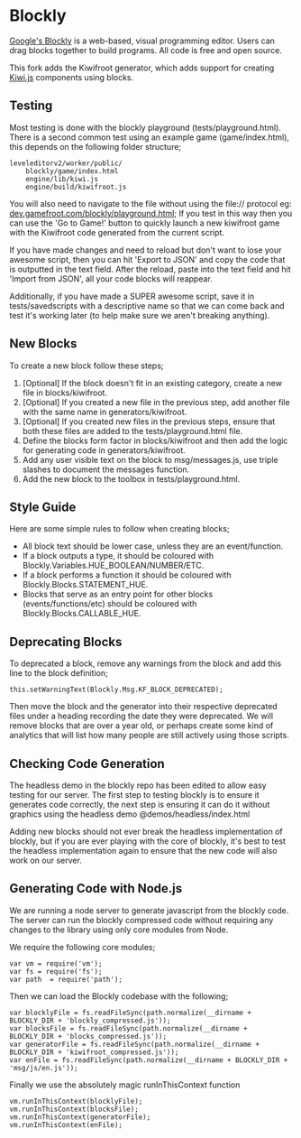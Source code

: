# Blockly

[Google's Blockly](https://developers.google.com/blockly/) is a web-based, 
visual programming editor.  Users can drag blocks together to build 
programs. All code is free and open source.

This fork adds the Kiwifroot generator, which adds support for creating 
[Kiwi.js](http://www.kiwijs.org/) components using blocks.

## Testing

Most testing is done with the blockly playground (tests/playground.html). There is a second
common test using an example game (game/index.html), this depends on the following folder structure;

    leveleditorv2/worker/public/
        blockly/game/index.html
        engine/lib/kiwi.js
        engine/build/kiwifroot.js

You will also need to navigate to the file without using the file:// protocol eg: 
[dev.gamefroot.com/blockly/playground.html](http://dev.gamefroot.com:8081/blockly/playground.html); If 
you test in this way then you can use the 'Go to Game!' button to quickly launch a new kiwifroot game
with the Kiwifroot code generated from the current script.

If you have made changes and need to reload but don't want to lose your awesome script, then
you can hit 'Export to JSON' and copy the code that is outputted in the text field. After the
reload, paste into the text field and hit 'Import from JSON', all your code blocks will reappear.

Additionally, if you have made a SUPER awesome script, save it in tests/savedscripts with a descriptive
name so that we can come back and test it's working later (to help make sure we aren't breaking anything).

## New Blocks

To create a new block follow these steps;

1. [Optional] If the block doesn't fit in an existing category, create a new file in blocks/kiwifroot.
2. [Optional] If you created a new file in the previous step, add another file with the same name in
generators/kiwifroot. 
3. [Optional] If you created new files in the previous steps, ensure that both these files are added to
the tests/playground.html file.
4. Define the blocks form factor in blocks/kiwifroot and then add the logic for generating code in generators/kiwifroot.
5. Add any user visible text on the block to msg/messages.js, use triple slashes to document the 
messages function.
6. Add the new block to the toolbox in tests/playground.html.

## Style Guide

Here are some simple rules to follow when creating blocks;

- All block text should be lower case, unless they are an event/function.
- If a block outputs a type, it should be coloured with Blockly.Variables.HUE_BOOLEAN/NUMBER/ETC.
- If a block performs a function it should be coloured with Blockly.Blocks.STATEMENT_HUE.
- Blocks that serve as an entry point for other blocks (events/functions/etc) should be coloured with Blockly.Blocks.CALLABLE_HUE.

## Deprecating Blocks

To deprecated a block, remove any warnings from the block and add this line to the block definition;

    this.setWarningText(Blockly.Msg.KF_BLOCK_DEPRECATED);

Then move the block and the generator into their respective deprecated files under a heading recording
the date they were deprecated. We will remove blocks that are over a year old, or perhaps create some kind
of analytics that will list how many people are still actively using those scripts.

## Checking Code Generation

The headless demo in the blockly repo has been edited to allow easy testing for our server. The first
step to testing blockly is to ensure it generates code correctly, the next step is ensuring it can do
it without graphics using the headless demo @demos/headless/index.html 

Adding new blocks should not ever break the headless implementation of blockly, but if you are ever
playing with the core of blockly, it's best to test the headless implementation again to ensure that
the new code will also work on our server.

## Generating Code with Node.js

We are running a node server to generate javascript from the blockly code. The server
can run the blockly compressed code without requiring any changes to the library using
only core modules from Node.

We require the following core modules;

    var vm = require('vm');
    var fs = require('fs');
    var path  = require('path');

Then we can load the Blockly codebase with the following;

    var blocklyFile = fs.readFileSync(path.normalize(__dirname + BLOCKLY_DIR + 'blockly_compressed.js'));
    var blocksFile = fs.readFileSync(path.normalize(__dirname + BLOCKLY_DIR + 'blocks_compressed.js'));
    var generatorFile = fs.readFileSync(path.normalize(__dirname + BLOCKLY_DIR + 'kiwifroot_compressed.js'));
    var enFile = fs.readFileSync(path.normalize(__dirname + BLOCKLY_DIR + 'msg/js/en.js'));

Finally we use the absolutely magic runInThisContext function

    vm.runInThisContext(blocklyFile);
    vm.runInThisContext(blocksFile);
    vm.runInThisContext(generatorFile);
    vm.runInThisContext(enFile);


